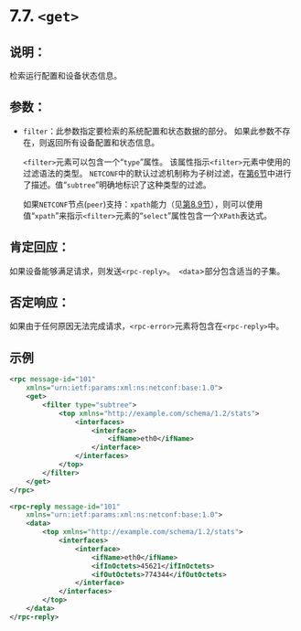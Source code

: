 # 7.7.  `<get>`

## 说明：

检索运行配置和设备状态信息。

## 参数：

- `filter`：此参数指定要检索的系统配置和状态数据的部分。 如果此参数不存在，则返回所有设备配置和状态信息。

    `<filter>`元素可以包含一个“`type`”属性。 该属性指示`<filter>`元素中使用的过滤语法的类型。 `NETCONF`中的默认过滤机制称为子树过滤，在[第6节](https://tools.ietf.org/html/rfc6241#section-6)中进行了描述。值“`subtree`”明确地标识了这种类型的过滤。

    如果`NETCONF`节点(`peer`)支持：`xpath`能力（见[第8.9节](https://tools.ietf.org/html/rfc6241#section-8.9)），则可以使用值“`xpath`”来指示`<filter>`元素的“`select`”属性包含一个`XPath`表达式。

## 肯定回应：

如果设备能够满足请求，则发送`<rpc-reply>`。` <data`>部分包含适当的子集。

## 否定响应：

如果由于任何原因无法完成请求，`<rpc-error>`元素将包含在`<rpc-reply>`中。


## 示例

```xml
<rpc message-id="101"
    xmlns="urn:ietf:params:xml:ns:netconf:base:1.0">
    <get>
        <filter type="subtree">
            <top xmlns="http://example.com/schema/1.2/stats">
                <interfaces>
                    <interface>
                        <ifName>eth0</ifName>
                    </interface>
                </interfaces>
            </top>
        </filter>
    </get>
</rpc>

<rpc-reply message-id="101"
    xmlns="urn:ietf:params:xml:ns:netconf:base:1.0">
    <data>
        <top xmlns="http://example.com/schema/1.2/stats">
            <interfaces>
                <interface>
                    <ifName>eth0</ifName>
                    <ifInOctets>45621</ifInOctets>
                    <ifOutOctets>774344</ifOutOctets>
                </interface>
            </interfaces>
        </top>
    </data>
</rpc-reply>
```
